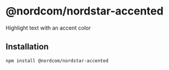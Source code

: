 # @nordcom/nordstar-accented

Highlight text with an accent color

## Installation

```sh
npm install @nordcom/nordstar-accented
```
